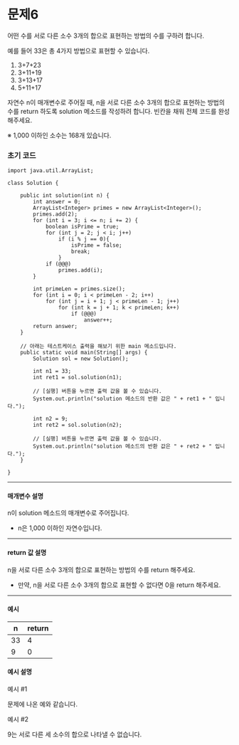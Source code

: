 # 문제6

어떤 수를 서로 다른 소수 3개의 합으로 표현하는 방법의 수를 구하려 합니다.

예를 들어 33은 총 4가지 방법으로 표현할 수 있습니다.

1. 3+7+23
2. 3+11+19
3. 3+13+17
4. 5+11+17

자연수 n이 매개변수로 주어질 때, n을 서로 다른 소수 3개의 합으로 표현하는 방법의 수를 return 하도록 solution 메소드를 작성하려 합니다. 빈칸을 채워 전체 코드를 완성해주세요.

※ 1,000 이하인 소수는 168개 있습니다.

### 초기 코드

```
import java.util.ArrayList;

class Solution {

    public int solution(int n) {
        int answer = 0;
        ArrayList<Integer> primes = new ArrayList<Integer>();
        primes.add(2);
        for (int i = 3; i <= n; i += 2) {
            boolean isPrime = true;
            for (int j = 2; j < i; j++)
                if (i % j == 0){
                    isPrime = false;
                    break;
                }
            if (@@@)
                primes.add(i);
        }
        
        int primeLen = primes.size();
        for (int i = 0; i < primeLen - 2; i++)
            for (int j = i + 1; j < primeLen - 1; j++)
                for (int k = j + 1; k < primeLen; k++)
                    if (@@@)
                        answer++;
        return answer;
    }
    
    // 아래는 테스트케이스 출력을 해보기 위한 main 메소드입니다.    
    public static void main(String[] args) {
        Solution sol = new Solution();
        
        int n1 = 33;
        int ret1 = sol.solution(n1);

        // [실행] 버튼을 누르면 출력 값을 볼 수 있습니다.
        System.out.println("solution 메소드의 반환 값은 " + ret1 + " 입니다.");
        
        int n2 = 9;
        int ret2 = sol.solution(n2);

        // [실행] 버튼을 누르면 출력 값을 볼 수 있습니다.
        System.out.println("solution 메소드의 반환 값은 " + ret2 + " 입니다.");
    } 
    
}
```

---

#### 매개변수 설명

n이 solution 메소드의 매개변수로 주어집니다.

* n은 1,000 이하인 자연수입니다.

---

#### return 값 설명

n을 서로 다른 소수 3개의 합으로 표현하는 방법의 수를 return 해주세요.
* 만약, n을 서로 다른 소수 3개의 합으로 표현할 수 없다면 0을 return  해주세요.

---

#### 예시

| n | return |
|---|--------|
| 33 | 4 |
| 9 | 0 |

#### 예시 설명

예시 #1

문제에 나온 예와 같습니다.

예시 #2

9는 서로 다른 세 소수의 합으로 나타낼 수 없습니다.
